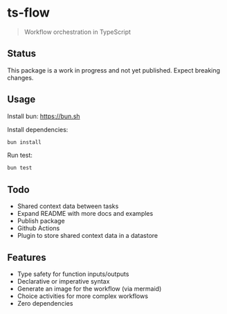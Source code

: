 # ts-flow

> Workflow orchestration in TypeScript

## Status

This package is a work in progress and not yet published. Expect breaking changes.

## Usage

Install bun: <https://bun.sh>

Install dependencies:

```bash
bun install
```

Run test:

```bash
bun test
```

## Todo

- Shared context data between tasks
- Expand README with more docs and examples
- Publish package
- Github Actions
- Plugin to store shared context data in a datastore

## Features

- Type safety for function inputs/outputs
- Declarative or imperative syntax
- Generate an image for the workflow (via mermaid)
- Choice activities for more complex workflows
- Zero dependencies
